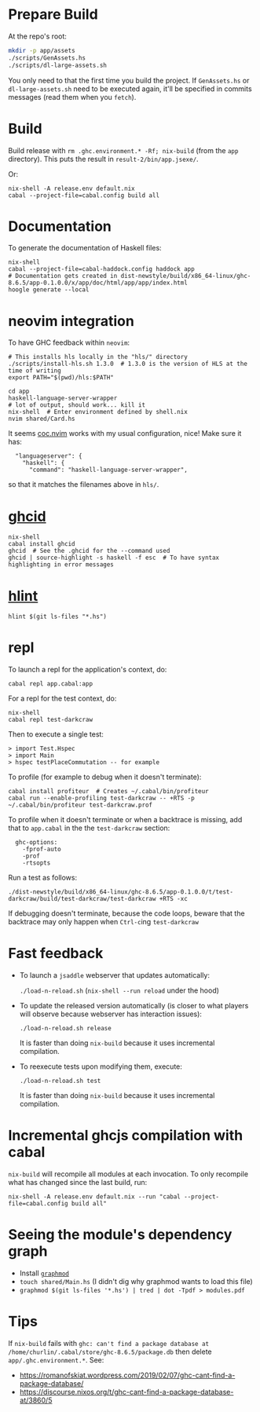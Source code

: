 # Prepare Build

At the repo's root:

```bash
mkdir -p app/assets
./scripts/GenAssets.hs
./scripts/dl-large-assets.sh
```

You only need to that the first time you build the project. If `GenAssets.hs`
or `dl-large-assets.sh` need to be executed again, it'll be specified
in commits messages (read them when you `fetch`).

# Build

Build release with `rm .ghc.environment.* -Rf; nix-build` (from the `app`
directory). This puts the result in `result-2/bin/app.jsexe/`.

Or:

```shell
nix-shell -A release.env default.nix
cabal --project-file=cabal.config build all
```

# Documentation

To generate the documentation of Haskell files:

```shell
nix-shell
cabal --project-file=cabal-haddock.config haddock app
# Documentation gets created in dist-newstyle/build/x86_64-linux/ghc-8.6.5/app-0.1.0.0/x/app/doc/html/app/app/index.html
hoogle generate --local
```

# neovim integration

To have GHC feedback within `neovim`:

```
# This installs hls locally in the "hls/" directory
./scripts/install-hls.sh 1.3.0  # 1.3.0 is the version of HLS at the time of writing
export PATH="$(pwd)/hls:$PATH"

cd app
haskell-language-server-wrapper
# lot of output, should work... kill it
nix-shell  # Enter environment defined by shell.nix
nvim shared/Card.hs
```

It seems [coc.nvim](https://github.com/neoclide/coc.nvim) works
with my usual configuration, nice! Make sure it has:

```
  "languageserver": {
    "haskell": {
      "command": "haskell-language-server-wrapper",
```

so that it matches the filenames above in `hls/`.

# [ghcid](https://github.com/ndmitchell/ghcid)

```shell
nix-shell
cabal install ghcid
ghcid  # See the .ghcid for the --command used
ghcid | source-highlight -s haskell -f esc  # To have syntax highlighting in error messages
```

# [hlint](https://github.com/ndmitchell/hlint)

`hlint $(git ls-files "*.hs")`

# repl

To launch a repl for the application's context, do:

```
cabal repl app.cabal:app
```

For a repl for the test context, do:

```
nix-shell
cabal repl test-darkcraw
```

Then to execute a single test:

```
> import Test.Hspec
> import Main
> hspec testPlaceCommutation -- for example
```

To profile (for example to debug when it doesn't terminate):

```
cabal install profiteur  # Creates ~/.cabal/bin/profiteur
cabal run --enable-profiling test-darkcraw -- +RTS -p
~/.cabal/bin/profiteur test-darkcraw.prof
```

To profile when it doesn't terminate or when a backtrace is missing,
add that to `app.cabal` in the the `test-darkcraw` section:

```
  ghc-options:
    -fprof-auto
    -prof
    -rtsopts
```

Run a test as follows:

```
./dist-newstyle/build/x86_64-linux/ghc-8.6.5/app-0.1.0.0/t/test-darkcraw/build/test-darkcraw/test-darkcraw +RTS -xc
```

If debugging doesn't terminate, because the code loops, beware that
the backtrace may only happen when `Ctrl-c`ing `test-darkcraw`

# Fast feedback

* To launch a `jsaddle` webserver that updates automatically:

  `./load-n-reload.sh` (`nix-shell --run reload` under the hood)
* To update the released version automatically (is closer to what players
  will observe because webserver has interaction issues):

  `./load-n-reload.sh release`

  It is faster than doing `nix-build` because it uses incremental compilation.
* To reexecute tests upon modifying them, execute:

  `./load-n-reload.sh test`

  It is faster than doing `nix-build` because it uses incremental compilation.

# Incremental ghcjs compilation with cabal

`nix-build` will recompile all modules at each invocation. To only recompile
what has changed since the last build, run:

```
nix-shell -A release.env default.nix --run "cabal --project-file=cabal.config build all"
```

# Seeing the module's dependency graph

* Install [`graphmod`](https://github.com/yav/graphmod)
* `touch shared/Main.hs`  (I didn't dig why graphmod wants to load this file)
* `graphmod $(git ls-files '*.hs') | tred | dot -Tpdf > modules.pdf`

# Tips

If `nix-build` fails with `ghc: can't find a package database at /home/churlin/.cabal/store/ghc-8.6.5/package.db`
then delete `app/.ghc.environment.*`. See:

* https://romanofskiat.wordpress.com/2019/02/07/ghc-cant-find-a-package-database/
* https://discourse.nixos.org/t/ghc-cant-find-a-package-database-at/3860/5

